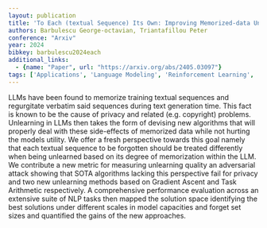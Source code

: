 ```yaml
---
layout: publication
title: 'To Each (textual Sequence) Its Own: Improving Memorized-data Unlearning In Large Language Models'
authors: Barbulescu George-octavian, Triantafillou Peter
conference: "Arxiv"
year: 2024
bibkey: barbulescu2024each
additional_links:
  - {name: "Paper", url: "https://arxiv.org/abs/2405.03097"}
tags: ['Applications', 'Language Modeling', 'Reinforcement Learning', 'Security', 'Training Techniques']
---
```

LLMs have been found to memorize training textual sequences and regurgitate verbatim said sequences during text generation time. This fact is known to be the cause of privacy and related (e.g. copyright) problems. Unlearning in LLMs then takes the form of devising new algorithms that will properly deal with these side-effects of memorized data while not hurting the models utility. We offer a fresh perspective towards this goal namely that each textual sequence to be forgotten should be treated differently when being unlearned based on its degree of memorization within the LLM. We contribute a new metric for measuring unlearning quality an adversarial attack showing that SOTA algorithms lacking this perspective fail for privacy and two new unlearning methods based on Gradient Ascent and Task Arithmetic respectively. A comprehensive performance evaluation across an extensive suite of NLP tasks then mapped the solution space identifying the best solutions under different scales in model capacities and forget set sizes and quantified the gains of the new approaches.
